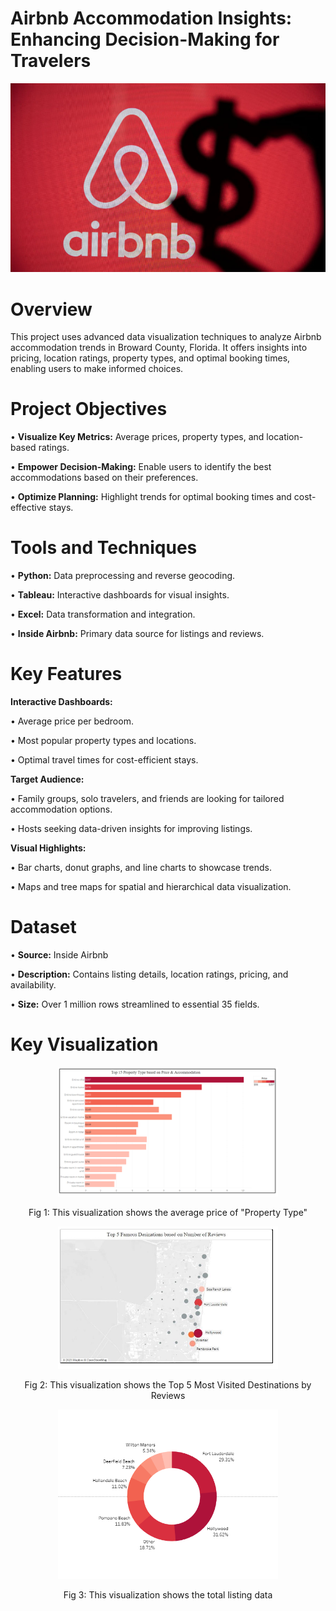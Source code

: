 # Airbnb Accommodation Insights: Enhancing Decision-Making for Travelers
![Alt text](IMAGES/ABNB_Cover.jpg)

# Overview
This project uses advanced data visualization techniques to analyze Airbnb accommodation trends in Broward County, Florida. It offers insights into pricing, location ratings, property types, and optimal booking times, enabling users to make informed choices.
# Project Objectives
• **Visualize Key Metrics:** Average prices, property types, and location-based ratings.

• **Empower Decision-Making:** Enable users to identify the best accommodations based on their preferences.

• **Optimize Planning:** Highlight trends for optimal booking times and cost-effective stays.
#  Tools and Techniques
• **Python:** Data preprocessing and reverse geocoding.

• **Tableau:** Interactive dashboards for visual insights.

• **Excel:** Data transformation and integration.

• **Inside Airbnb:** Primary data source for listings and reviews.
# Key Features
**Interactive Dashboards:**

• Average price per bedroom.

• Most popular property types and locations.

• Optimal travel times for cost-efficient stays.

**Target Audience:**

• Family groups, solo travelers, and friends are looking for tailored accommodation options.

• Hosts seeking data-driven insights for improving listings.

**Visual Highlights:**

• Bar charts, donut graphs, and line charts to showcase trends.

• Maps and tree maps for spatial and hierarchical data visualization.
# Dataset 
• **Source:** Inside Airbnb

• **Description:** Contains listing details, location ratings, pricing, and availability.

• **Size:** Over 1 million rows streamlined to essential 35 fields.
# Key Visualization

<div align="center">
  <img src="IMAGES/Property_Type.PNG" alt="This visualization shows the average price of Property Type" width="70%">
  <p>Fig 1: This visualization shows the average price of "Property Type"</p>
</div>

<div align="center">
  <img src="IMAGES/Famous_Destination_by_Reviews.PNG" alt="This visualization shows the Top 5 Most Visited Destinations by Reviews" width="70%">
  <p>Fig 2: This visualization shows the Top 5 Most Visited Destinations by Reviews</p>
</div>

<div align="center">
  <img src="IMAGES/Total_Listing.PNG" alt="This visualization shows the total listing data" width="70%">
  <p>Fig 3: This visualization shows the total listing data</p>
</div>

